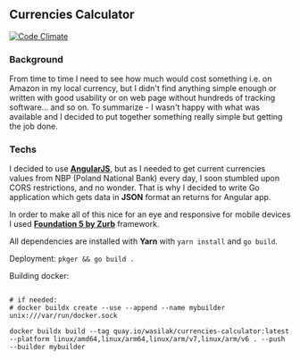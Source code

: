 ## Currencies Calculator

[![Code Climate](https://codeclimate.com/github/wasilak/currencies-calculator/badges/gpa.svg)](https://codeclimate.com/github/wasilak/currencies-calculator)

### Background
From time to time I need to see how much would cost something i.e. on Amazon in my local currency, but I didn't find anything simple enough or written with good usability or on web page without hundreds of tracking software... and so on. To summarize - I wasn't happy with what was available and I decided to put together something really simple but getting the job done.

### Techs
I decided to use [**AngularJS**](https://angularjs.org/), but as I needed to get current currencies values from NBP (Poland National Bank) every day, I soon stumbled upon CORS restrictions, and no wonder. That is why I decided to write Go application which gets data in **JSON** format an returns for Angular app.

In order to make all of this nice for an eye and responsive for mobile devices I used [**Foundation 5 by Zurb**](http://foundation.zurb.com/) framework.

All dependencies are installed with **Yarn** with `yarn install` and `go build`.

Deployment:
 `pkger && go build .`

Building docker:
```

# if needed:
# docker buildx create --use --append --name mybuilder unix:///var/run/docker.sock

docker buildx build --tag quay.io/wasilak/currencies-calculator:latest --platform linux/amd64,linux/arm64,linux/arm/v7,linux/arm/v6 . --push --builder mybuilder
```
